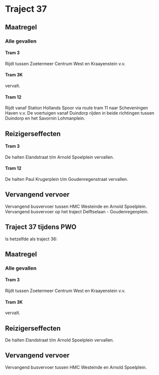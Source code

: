# Traject 37
## Maatregel
### Alle gevallen

#### Tram 3
Rijdt tussen Zoetermeer Centrum West en Kraayenstein v.v.

#### Tram 3K
vervalt.

#### Tram 12
Rijdt vanaf Station Hollands Spoor via route tram 11 naar Scheveningen Haven v.v.
De voertuigen vanaf Duindorp rijden in beide richtingen tussen Duindorp en het Savornin Lohmanplein.

## Reizigerseffecten

#### Tram 3
De halten Elandstraat t/m Arnold Spoelplein vervallen.

#### Tram 12
De halten Paul Krugerplein t/m Goudenregenstraat vervallen.

## Vervangend vervoer
Vervangend busvervoer tussen HMC Westeinde en Arnold Spoelplein.
Vervangend busvervoer op het traject Delftselaan - Goudenregenplein.

## Traject 37 tijdens PWO
Is hetzelfde als traject 36:

## Maatregel
### Alle gevallen

#### Tram 3
Rijdt tussen Zoetermeer Centrum West en Kraayenstein v.v.

#### Tram 3K
vervalt.

## Reizigerseffecten
De halten Elandstraat t/m Arnold Spoelplein vervallen.

## Vervangend vervoer
Vervangend busvervoer tussen HMC Westeinde en Arnold Spoelplein.
